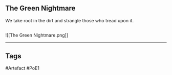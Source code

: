 ## The Green Nightmare
We take root in the dirt
and strangle those who tread upon it.
##
![[The Green Nightmare.png]]

---
## Tags
#Artefact
#PoE1